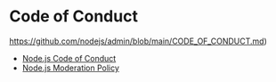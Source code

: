 # Code of Conduct
https://github.com/nodejs/admin/blob/main/CODE_OF_CONDUCT.md)

* [Node.js Code of Conduct](https://github.com/nodejs/admin/blob/main/CODE_OF_CONDUCT.md)
* [Node.js Moderation Policy](https://github.com/nodejs/admin/blob/main/Moderation-Policy.md)
